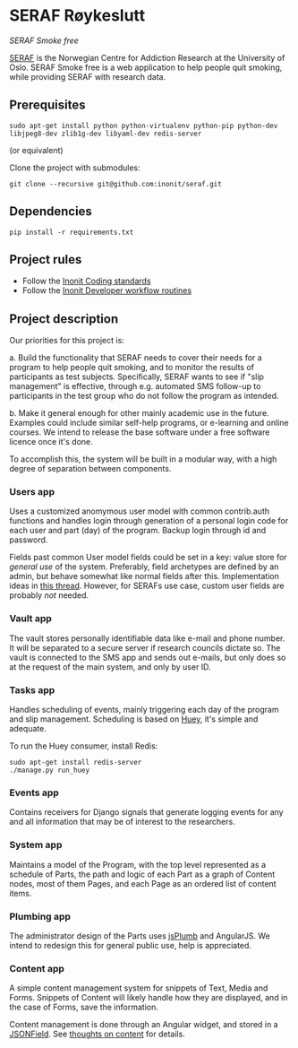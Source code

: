# SERAF Røykeslutt
_SERAF Smoke free_

[SERAF](http://www.med.uio.no/klinmed/english/research/centres/seraf/) is the Norwegian Centre for Addiction Research at the University of Oslo. SERAF Smoke free is a web application to help people quit smoking, while providing SERAF with research data.

## Prerequisites

    sudo apt-get install python python-virtualenv python-pip python-dev libjpeg8-dev zlib1g-dev libyaml-dev redis-server

(or equivalent)

Clone the project with submodules:

    git clone --recursive git@github.com:inonit/seraf.git

## Dependencies

    pip install -r requirements.txt

## Project rules

- Follow the [Inonit Coding standards](http://inonit.no/media/Codingstandards.pdf)
- Follow the [Inonit Developer workflow routines](http://inonit.no/media/Developerworkflowroutines.pdf)

## Project description
Our priorities for this project is:

a. Build the functionality that SERAF needs to cover their needs for a program to help people quit smoking, and to monitor the results of participants as test subjects. Specifically, SERAF wants to see if "slip management" is effective, through e.g. automated SMS follow-up to participants in the test group who do not follow the program as intended.

b. Make it general enough for other mainly academic use in the future. Examples could include similar self-help programs, or e-learning and online courses. We intend to release the base software under a free software licence once it's done.

To accomplish this, the system will be built in a modular way, with a high degree of separation between components.

### Users app
Uses a customized anomymous user model with common contrib.auth functions and handles login through generation of a personal login code for each user and part (day) of the program. Backup login through id and password.

Fields past common User model fields could be set in a key: value store for *general use* of the system. Preferably, field archetypes are defined by an admin, but behave somewhat like normal fields after this. Implementation ideas in [this thread](https://github.com/inonit/seraf/issues/9). However, for SERAFs use case, custom user fields are probably *not* needed.

### Vault app
The vault stores personally identifiable data like e-mail and phone number. It will be separated to a secure server if research councils dictate so. The vault is connected to the SMS app and sends out e-mails, but only does so at the request of the main system, and only by user ID.

### Tasks app
Handles scheduling of events, mainly triggering each day of the program and slip management. Scheduling is based on [Huey](https://github.com/coleifer/huey), it's simple and adequate.

To run the Huey consumer, install Redis:

    sudo apt-get install redis-server
    ./manage.py run_huey

### Events app
Contains receivers for Django signals that generate logging events for any and all information that may be of interest to the researchers.

### System app
Maintains a model of the Program, with the top level represented as a schedule of Parts, the path and logic of each Part as a graph of Content nodes, most of them Pages, and each Page as an ordered list of content items.

### Plumbing app
The administrator design of the Parts uses [jsPlumb](http://jsplumbtoolkit.com/demo/statemachine/jquery.html) and AngularJS. We intend to redesign this for general public use, help is appreciated.

### Content app
A simple content management system for snippets of Text, Media and Forms. Snippets of Content will likely handle how they are displayed, and in the case of Forms, save the information.

Content management is done through an Angular widget, and stored in a [JSONField](https://github.com/bradjasper/django-jsonfield). See [thoughts on content](https://github.com/inonit/seraf/blob/content/content/thoughts_on_content.md) for details.
